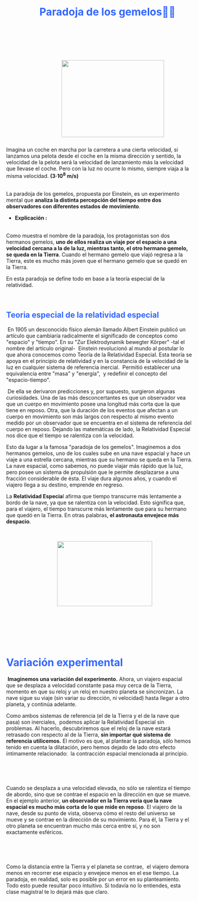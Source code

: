 <div>
<p style="padding-left: 180px;">&nbsp;</p>
</div>
<div>
<p style="padding-left: 180px;">&nbsp;</p>
</div>
<div>
<h1 style="padding-left: 90px;"><strong><span style="color: #3366ff;">Paradoja de los gemelos👨&zwj;🚀</span></strong></h1>
</div>
<div>
<h1 style="padding-left: 90px;"><strong><span style="color: #3366ff;">&nbsp; &nbsp; &nbsp;&nbsp;</span></strong></h1>
</div>
<div>
<h1 style="padding-left: 90px;"><strong><span style="color: #3366ff;">&nbsp; &nbsp; &nbsp; &nbsp; &nbsp;<img src="https://www.google.com/url?sa=i&amp;url=https%3A%2F%2Fwww.rolscience.net%2F2016%2F10%2Fparadoja-de-los-gemelos.html&amp;psig=AOvVaw1EMWXCeNzhLiikEYpAgOLq&amp;ust=1597280550840000&amp;source=images&amp;cd=vfe&amp;ved=0CAIQjRxqFwoTCLDxkPK7lOsCFQAAAAAdAAAAABAf" alt="" /><img src="https://2.bp.blogspot.com/-QEut-JoTIhQ/WAqIpIf1L7I/AAAAAAAAA0I/bl0T3ZvKb2UD-KYiDab3x74zpA_g_HLGACK4B/s1600/paradojadelosgemelos.jpg" alt="" width="277" height="208" /></span></strong></h1>
</div>
<div>
<div>Imagina un coche en marcha por la carretera a una cierta velocidad, si lanzamos una pelota desde el coche en la misma direcci&oacute;n y sentido, la velocidad de la pelota ser&aacute; la velocidad de lanzamiento m&aacute;s la velocidad que llevase el coche. Pero con la luz no ocurre lo mismo, siempre viaja a la misma velocidad.&nbsp;<strong>(3&middot;10<sup>8</sup>&nbsp;m/s)</strong></div>
</div>
<div>
<p><br />La paradoja de los gemelos, propuesta por Einstein, es un experimento mental que&nbsp;<strong>analiza la distinta percepci&oacute;n del tiempo entre dos observadores con diferentes estados de movimiento</strong>.</p>
</div>
<div>
<ul>
<li><strong>Explicaci&oacute;n :&nbsp;</strong><br />&nbsp;</li>
</ul>
<p>Como muestra el nombre de la paradoja, los protagonistas son dos hermanos gemelos,&nbsp;<strong>uno de ellos realiza un viaje por el espacio a una velocidad cercana a la de la luz, mientras tanto, el otro hermano gemelo, se queda en la Tierra</strong>. Cuando el hermano gemelo que viaj&oacute; regresa a la Tierra, este es mucho m&aacute;s joven que el hermano gemelo que se qued&oacute; en la Tierra.</p>
</div>
<div>
<p>En esta paradoja se define todo en base a la teor&iacute;a especial de la relatividad.</p>
</div>
<div>
<p>&nbsp;</p>
<h2><span style="color: #3366ff;">Teoria especial de la relatividad especial</span></h2>
</div>
<div>
<p>&nbsp;En 1905 un desconocido f&iacute;sico alem&aacute;n llamado&nbsp;Albert Einstein&nbsp;public&oacute; un art&iacute;culo que cambiar&iacute;a radicalmente el significado de conceptos como "espacio" y "tiempo". En su "Zur Elektrodynamik bewegter K&ouml;rper" -tal el nombre del art&iacute;culo original-&nbsp; Einstein revolucion&oacute; al mundo al postular lo que ahora conocemos como&nbsp;Teor&iacute;a de la Relatividad Especial. Esta teor&iacute;a se apoya en el principio de relatividad y en la constancia de la velocidad de la luz en cualquier sistema de referencia inercial.&nbsp; Permiti&oacute; establecer una equivalencia entre "masa" y "energ&iacute;a",&nbsp; y redefinir el concepto del "espacio-tiempo".</p>
</div>
<div>
<p>&nbsp;De ella se derivaron predicciones y, por supuesto, surgieron algunas curiosidades. Una de las m&aacute;s desconcertantes es que un observador vea que un cuerpo en movimiento posee una longitud m&aacute;s corta que la que tiene en reposo. Otra, que la duraci&oacute;n de los eventos que afectan a un cuerpo en movimiento son m&aacute;s largos con respecto al mismo evento medido por un observador que se encuentra en el sistema de referencia del cuerpo en reposo. Dejando las matem&aacute;ticas de lado,&nbsp;la Relatividad Especial nos dice que el tiempo se ralentiza con la velocidad.</p>
</div>
<div>
<p>Esto da lugar a la famosa "paradoja de los gemelos". Imaginemos a dos hermanos gemelos, uno de los cuales sube en una nave espacial y hace un viaje a una&nbsp;estrella cercana, mientras que su hermano se queda en la Tierra. La nave espacial, como sabemos, no puede viajar m&aacute;s r&aacute;pido que la luz, pero posee un&nbsp;sistema de propulsi&oacute;n&nbsp;que le permite desplazarse a una fracci&oacute;n considerable de &eacute;sta. El viaje dura algunos a&ntilde;os, y cuando el viajero llega a su destino, emprende en regreso.</p>
</div>
<div>
<p>La&nbsp;<strong>Relatividad Especia</strong>l afirma que tiempo transcurre m&aacute;s lentamente a bordo de la nave, ya que se ralentiza con la velocidad. Esto significa que, para el viajero, el tiempo transcurre m&aacute;s lentamente que para su hermano que qued&oacute; en la Tierra. En otras palabras,&nbsp;<strong>el astronauta envejece m&aacute;s despacio</strong>.</p>
</div>
<div>
<p>&nbsp;</p>
</div>
<div>
<p>&nbsp; &nbsp; &nbsp; &nbsp; &nbsp; &nbsp; &nbsp; &nbsp; &nbsp; &nbsp; &nbsp; &nbsp; &nbsp; &nbsp; &nbsp; &nbsp; &nbsp; &nbsp;<img src="https://sobrecuriosidades.com/wp-content/uploads/2010/01/dali.jpg" alt="" width="257" height="175" /></p>
</div>
<div>
<p>&nbsp;</p>
</div>
<div>
<p>&nbsp;</p>
</div>
<div>
<p>&nbsp;</p>
</div>
<div>
<h1><span style="color: #3366ff;">Variaci&oacute;n experimental&nbsp;</span></h1>
</div>
<div>
<p>&nbsp;<strong>Imaginemos una variaci&oacute;n del experimento.</strong>&nbsp;Ahora, un viajero espacial que se desplaza a velocidad constante pasa muy cerca de la Tierra, momento en que su reloj y un reloj en nuestro planeta se sincronizan. La nave sigue su viaje (sin variar su direcci&oacute;n, ni velocidad) hasta llegar a otro planeta, y contin&uacute;a adelante.</p>
</div>
<div>
<p>Como ambos sistemas de referencia (el de la Tierra y el de la nave que pasa) son inerciales,&nbsp; podemos aplicar la Relatividad Especial sin problemas. Al hacerlo, descubriremos que el reloj de la nave estar&aacute; retrasado con respecto al de la Tierra,&nbsp;<strong>sin importar qu&eacute; sistema de referencia utilicemos.</strong>&nbsp;El motivo es que, al plantear la paradoja, s&oacute;lo hemos tenido en cuenta la dilataci&oacute;n, pero hemos dejado de lado otro efecto &iacute;ntimamente relacionado:&nbsp; la contracci&oacute;n espacial mencionada al principio.</p>
</div>
<div>
<p>&nbsp;</p>
</div>
<div>
<p>&nbsp;</p>
</div>
<div>
<p>Cuando se desplaza a una velocidad elevada, no s&oacute;lo se ralentiza el tiempo de abordo, sino que se contrae el espacio en la direcci&oacute;n en que se mueve. En el ejemplo anterior,&nbsp;<strong>un observador en la Tierra ver&iacute;a que la nave espacial es mucho m&aacute;s corta de lo que mide en reposo</strong>. El viajero de la nave, desde su punto de vista, observa c&oacute;mo el resto del universo se mueve y se contrae en la direcci&oacute;n de su movimiento. Para &eacute;l, la Tierra y el otro planeta se encuentran mucho m&aacute;s cerca entre s&iacute;, y no son exactamente esf&eacute;ricos.</p>
</div>
<div>
<p>&nbsp;</p>
</div>
<div>
<p>&nbsp;</p>
</div>
<div>
<p>Como la distancia entre la Tierra y el planeta se contrae,&nbsp; el viajero demora menos en recorrer ese espacio y envejece menos en el ese tiempo. La paradoja, en realidad, solo es posible por un error en su planteamiento. Todo esto puede resultar poco intuitivo. Si todav&iacute;a no lo entiendes, esta clase magistral te lo dejar&aacute; m&aacute;s que claro.</p>
</div>
<div>
<p>&nbsp;</p>
</div>
<div>
<p>&nbsp;</p>
</div>
<div>
<p>&nbsp;</p>
</div>
<div>
<p>&nbsp;</p>
</div>
